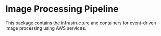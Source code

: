 # Image Processing Pipeline

This package contains the infrastructure and containers for event-driven image processing using AWS services.

